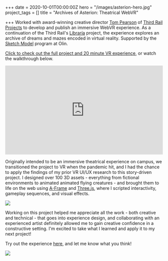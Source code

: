 +++
date = 2020-10-01T00:00:00Z
hero = "/images/asterion-hero.jpg"
project_tags = []
title = "Archives of Asterion: Theatrical WebVR"

+++
Worked with award-winning creative director [Tom Pearson](https://tompearsonnyc.com) of [Third Rail Projects](https://thirdrailprojects.com) to develop and publish an immersive WebVR experience. As a continuation of the Third Rail's [Libraría](https://thirdrailprojects.com/libraria) project, the experience explores an archive of dreams and mazes encoded in virtual reality. Supported by the [Sketch Model](https://www.olin.edu/collaborate/sketch-model/) program at Olin.

[Click to check out the full project and 20 minute VR experience](https://tompearsonnyc.com/aoavr), or watch the walkthrough below.

<div style="padding:56.25% 0 0 0;position:relative;"><iframe src="https://player.vimeo.com/video/459475365?autoplay=1&loop=1&color=ffffff&title=0&byline=0&portrait=0" style="position:absolute;top:0;left:0;width:100%;height:100%;" frameborder="0" allow="autoplay; fullscreen; picture-in-picture" allowfullscreen></iframe></div><script src="https://player.vimeo.com/api/player.js"></script>

Originally intended to be an immersive theatrical experience on campus, we transitioned the project to VR when the pandemic hit, and I had the chance to apply the findings of my prior VR UI/UX research to this story-driven project. I designed over 100 3D assets - everything from fictional environments to animated animated flying creatures - and brought them to life on the web using [A-Frame](https://aframe.io) and [Three.js](https://threejs.org), where I scripted interactivity, gameplay sequences, and visual effects.

![](/images/asterion-samples.jpg)

Working on this project helped me appreciate all the work - both creative and technical - that goes into experience design, and collaborating with an experienced artist definitely allowed me to gain creative confidence in a constructive setting. I'm excited to take what I learned and apply it to my next project!

Try out the experience [here](https://tompearsonnyc.com/aoavr), and let me know what you think!

![](/images/asterion-owl.jpg)
